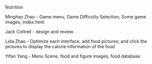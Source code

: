 Nutrition

Minghao Zhao  - Game menu, Game Difficulty Selection, Some game images, index.html.

Jack Cottrell - design and review 

Lida Zhao     - Optimize each interface, add food pictures, and click the pictures to display the calorie information of the food

Yifan Yang    - Menu Scene, food and figure images, food database
